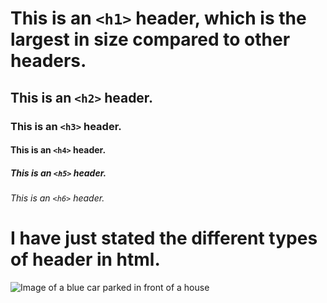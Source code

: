  # This is an `<h1>` header, which is the largest in size compared to other headers.
 ## This is an `<h2>` header.
 ### This is an `<h3>` header.
 #### This is an `<h4>` header.
 ##### This is an `<h5>` header.
 ###### This is an `<h6>` header.
 # I have just stated the different types of header in html.
![Image of a blue car parked in front of a house]([https://octodex.github.com/images/yaktocat.png](https://images.unsplash.com/photo-1687561114733-8327806dea82?ixlib=rb-4.0.3&ixid=M3wxMjA3fDB8MHxwaG90by1wYWdlfHx8fGVufDB8fHx8fA%3D%3D&auto=format&fit=crop&w=464&q=80)https://images.unsplash.com/photo-1687561114733-8327806dea82?ixlib=rb-4.0.3&ixid=M3wxMjA3fDB8MHxwaG90by1wYWdlfHx8fGVufDB8fHx8fA%3D%3D&auto=format&fit=crop&w=464&q=80)
